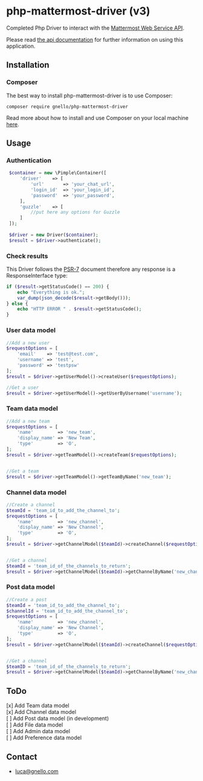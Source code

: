 # php-mattermost-driver (v3)

Completed Php Driver to interact with the [Mattermost Web Service API][4].  

Please read [the api documentation][1] for further information on using this application.

## Installation
### Composer
The best way to install php-mattermost-driver is to use Composer:

```
composer require gnello/php-mattermost-driver
```

Read more about how to install and use Composer on your local machine [here][3].

## Usage
### Authentication

```php
 $container = new \Pimple\Container([
     'driver'    => [
         'url'       => 'your_chat_url',
         'login_id'  => 'your_login_id',
         'password'  => 'your_password',
     ],
     'guzzle'    => [
         //put here any options for Guzzle
     ]
 ]);
 
 $driver = new Driver($container);
 $result = $driver->authenticate();
 ```

### Check results
This Driver follows the [PSR-7][2] document therefore any response is a ResponseInterface type:

```php
if ($result->getStatusCode() == 200) {
    echo "Everything is ok.";
    var_dump(json_decode($result->getBody()));
} else {
    echo "HTTP ERROR " . $result->getStatusCode();
}

```
### User data model
```php
//Add a new user
$requestOptions = [
    'email'    => 'test@test.com', 
    'username' => 'test', 
    'password' => 'testpsw'
];
$result = $driver->getUserModel()->createUser($requestOptions);

//Get a user
$result = $driver->getUserModel()->getUserByUsername('username');
```

### Team data model
```php
//Add a new team
$requestOptions = [
    'name'         => 'new_team',
    'display_name' => 'New Team',
    'type'         => 'O',
];
$result = $driver->getTeamModel()->createTeam($requestOptions);


//Get a team
$result = $driver->getTeamModel()->getTeamByName('new_team');
```

### Channel data model
```php
//Create a channel
$teamId = 'team_id_to_add_the_channel_to';
$requestOptions = [
    'name'         => 'new_channel',
    'display_name' => 'New Channel',
    'type'         => 'O',
];
$result = $driver->getChannelModel($teamId)->createChannel($requestOptions);


//Get a channel
$teamId = 'team_id_of_the_channels_to_return';
$result = $driver->getChannelModel($teamId)->getChannelByName('new_channel');
```

### Post data model
```php
//Create a post
$teamId = 'team_id_to_add_the_channel_to';
$channelId = 'team_id_to_add_the_channel_to';
$requestOptions = [
    'name'         => 'new_channel',
    'display_name' => 'New Channel',
    'type'         => 'O',
];
$result = $driver->getChannelModel($teamId)->createChannel($requestOptions);


//Get a channel
$teamID = 'team_id_of_the_channels_to_return';
$result = $driver->getChannelModel($teamId)->getChannelByName('new_channel');
```

## ToDo
[x] Add Team data model  
[x] Add Channel data model  
[ ] Add Post data model (in development)  
[ ] Add File data model  
[ ] Add Admin data model  
[ ] Add Preference data model

## Contact
- luca@gnello.com

[1]: https://api.mattermost.com/
[2]: http://www.php-fig.org/psr/psr-7/
[3]: https://getcomposer.org/doc/00-intro.md#installation-linux-unix-osx
[4]: https://about.mattermost.com/
